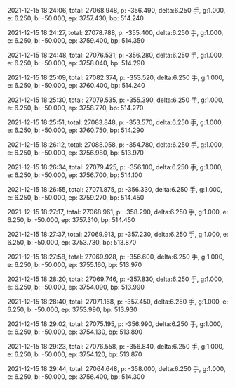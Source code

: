 2021-12-15 18:24:06, total: 27068.948, p: -356.490, delta:6.250 手, g:1.000, e: 6.250, b: -50.000, ep: 3757.430, bp: 514.240

2021-12-15 18:24:27, total: 27078.788, p: -355.400, delta:6.250 手, g:1.000, e: 6.250, b: -50.000, ep: 3759.400, bp: 514.350

2021-12-15 18:24:48, total: 27076.531, p: -356.280, delta:6.250 手, g:1.000, e: 6.250, b: -50.000, ep: 3758.040, bp: 514.290

2021-12-15 18:25:09, total: 27082.374, p: -353.520, delta:6.250 手, g:1.000, e: 6.250, b: -50.000, ep: 3760.400, bp: 514.240

2021-12-15 18:25:30, total: 27079.535, p: -355.390, delta:6.250 手, g:1.000, e: 6.250, b: -50.000, ep: 3758.770, bp: 514.270

2021-12-15 18:25:51, total: 27083.848, p: -353.570, delta:6.250 手, g:1.000, e: 6.250, b: -50.000, ep: 3760.750, bp: 514.290

2021-12-15 18:26:12, total: 27088.058, p: -354.780, delta:6.250 手, g:1.000, e: 6.250, b: -50.000, ep: 3756.980, bp: 513.970

2021-12-15 18:26:34, total: 27079.425, p: -356.100, delta:6.250 手, g:1.000, e: 6.250, b: -50.000, ep: 3756.700, bp: 514.100

2021-12-15 18:26:55, total: 27071.875, p: -356.330, delta:6.250 手, g:1.000, e: 6.250, b: -50.000, ep: 3759.270, bp: 514.450

2021-12-15 18:27:17, total: 27068.961, p: -358.290, delta:6.250 手, g:1.000, e: 6.250, b: -50.000, ep: 3757.310, bp: 514.450

2021-12-15 18:27:37, total: 27069.913, p: -357.230, delta:6.250 手, g:1.000, e: 6.250, b: -50.000, ep: 3753.730, bp: 513.870

2021-12-15 18:27:58, total: 27069.928, p: -356.600, delta:6.250 手, g:1.000, e: 6.250, b: -50.000, ep: 3755.160, bp: 513.970

2021-12-15 18:28:20, total: 27069.746, p: -357.830, delta:6.250 手, g:1.000, e: 6.250, b: -50.000, ep: 3754.090, bp: 513.990

2021-12-15 18:28:40, total: 27071.168, p: -357.450, delta:6.250 手, g:1.000, e: 6.250, b: -50.000, ep: 3753.990, bp: 513.930

2021-12-15 18:29:02, total: 27075.195, p: -356.990, delta:6.250 手, g:1.000, e: 6.250, b: -50.000, ep: 3754.130, bp: 513.890

2021-12-15 18:29:23, total: 27076.558, p: -356.840, delta:6.250 手, g:1.000, e: 6.250, b: -50.000, ep: 3754.120, bp: 513.870

2021-12-15 18:29:44, total: 27064.648, p: -358.000, delta:6.250 手, g:1.000, e: 6.250, b: -50.000, ep: 3756.400, bp: 514.300